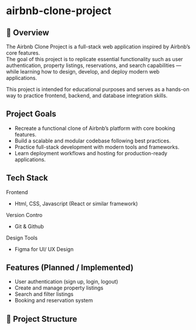 # airbnb-clone-project

## 📖 Overview
The Airbnb Clone Project is a full-stack web application inspired by Airbnb’s core features.  
The goal of this project is to replicate essential functionality such as user authentication, property listings, reservations, and search capabilities — while learning how to design, develop, and deploy modern web applications.  

This project is intended for educational purposes and serves as a hands-on way to practice frontend, backend, and database integration skills.

## Project Goals
- Recreate a functional clone of Airbnb’s platform with core booking features.  
- Build a scalable and modular codebase following best practices.  
- Practice full-stack development with modern tools and frameworks.  
- Learn deployment workflows and hosting for production-ready applications.  

## Tech Stack
Frontend
- Html, CSS, Javascript (React or similar framework)

Version Contro
- Git & Github  

Design Tools
- Figma for UI/ UX Design   

## Features (Planned / Implemented)
- User authentication (sign up, login, logout)  
- Create and manage property listings  
- Search and filter listings  
- Booking and reservation system

## 📂 Project Structure
